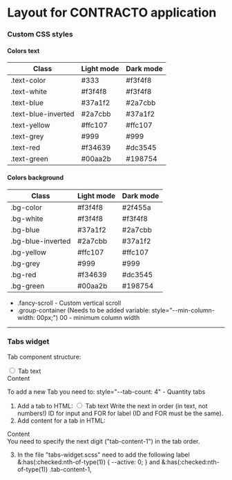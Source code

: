 # Layout for CONTRACTO application

### Custom CSS styles

#### Colors text

| Class               | Light mode | Dark mode |
| ------------------- | ---------- | --------- |
| .text-color         | #333       | #f3f4f8   |
| .text-white         | #f3f4f8    | #f3f4f8   |
| .text-blue          | #37a1f2    | #2a7cbb   |
| .text-blue-inverted | #2a7cbb    | #37a1f2   |
| .text-yellow        | #ffc107    | #ffc107   |
| .text-grey          | #999       | #999      |
| .text-red           | #f34639    | #dc3545   |
| .text-green         | #00aa2b    | #198754   |

#### Colors background

| Class             | Light mode | Dark mode |
| ----------------- | ---------- | --------- |
| .bg-color         | #f3f4f8    | #2f455a   |
| .bg-white         | #f3f4f8    | #f3f4f8   |
| .bg-blue          | #37a1f2    | #2a7cbb   |
| .bg-blue-inverted | #2a7cbb    | #37a1f2   |
| .bg-yellow        | #ffc107    | #ffc107   |
| .bg-grey          | #999       | #999      |
| .bg-red           | #f34639    | #dc3545   |
| .bg-green         | #00aa2b    | #198754   |

- .fancy-scroll - Custom vertical scroll
- .group-container (Needs to be added variable: style="--min-column-width: 00px;") 00 - minimum column width

---

### Tabs widget

Tab component structure:

<div class="tabs" style="--tab-count: 4">
	<input type="radio" name="tabs" id="first-tab">
	<label for="first-tab">Tab text</label>
</div>

<div class="tabs-content">
	<div class="tab-content-1">Content</div>
</div>

To add a new Tab you need to:
style="--tab-count: 4" - Quantity tabs

1. Add a tab to HTML:
   <input type="radio" name="tabs" id="first-tab">
   <label for="first-tab">Tab text</label>
   Write the next in order (in text, not numbers!) ID for input and FOR for label (ID and FOR must be the same).
2. Add content for a tab in HTML:
<div class="tabs-content">
	<div class="tab-content-1">Content</div>
</div>
You need to specify the next digit ("tab-content-1") in the tab order.

3. In the file "tabs-widget.scss" need to add the following label
   &:has(:checked:nth-of-type(1)) {
   --active: 0;
   }
   and
   &:has(:checked:nth-of-type(1)) .tab-content-1,
